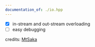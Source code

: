 ```yaml
---
documentation_of: ./io.hpp
---
```


- [x] in-stream and out-stream overloading
- [ ] easy debugging

credits: [MtSaka](https://github.com/MtSaka/library)